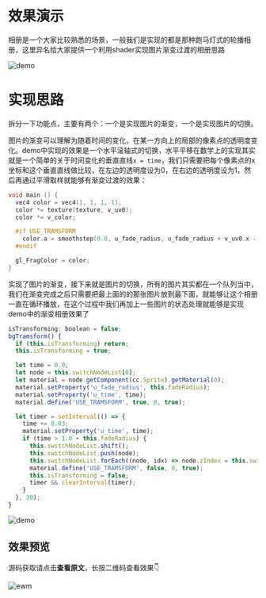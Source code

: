 # 效果演示

相册是一个大家比较熟悉的场景，一般我们是实现的都是那种跑马灯式的轮播相册，这里异名给大家提供一个利用shader实现图片渐变过渡的相册思路


![demo](http://cdn.blog.ifengzp.com/cocos-awesome/Photo_gallery/resources/demo.gif)

# 实现思路

拆分一下功能点，主要有两个：一个是实现图片的渐变，一个是实现图片的切换。

图片的渐变可以理解为随着时间的变化，在某一方向上的局部的像素点的透明度变化。demo中实现的效果是一个水平滚轴式的切换，水平平移在数学上的实现其实就是一个简单的关于时间变化的垂直直线`x = time`，我们只需要把每个像素点的x坐标和这个垂直直线做比较，在左边的透明度设为0，在右边的透明度设为1，然后再通过平滑取样就能够有渐变过渡的效果：

```c++
void main () {
  vec4 color = vec4(1, 1, 1, 1);
  color *= texture(texture, v_uv0);
  color *= v_color;

  #if USE_TRAMSFORM
    color.a = smoothstep(0.0, u_fade_radius, u_fade_radius + v_uv0.x - u_time);
  #endif

  gl_FragColor = color;
}
```

实现了图片的渐变，接下来就是图片的切换，所有的图片其实都在一个队列当中，我们在渐变完成之后只需要把最上面的的那张图片放到最下面，就能够让这个相册一直在循环播放，在这个过程中我们再加上一些图片的状态处理就能够是实现demo中的渐变相册效果了

```js
isTransforming: boolean = false;
bgTramsform() {
  if (this.isTransforming) return;
  this.isTransforming = true;

  let time = 0.0;
  let node = this.switchNodeList[0];
  let material = node.getComponent(cc.Sprite).getMaterial(0);
  material.setProperty('u_fade_radius', this.fadeRadius);
  material.setProperty('u_time', time);
  material.define('USE_TRAMSFORM', true, 0, true);

  let timer = setInterval(() => {
    time += 0.03;
    material.setProperty('u_time', time);
    if (time > 1.0 + this.fadeRadius) {
      this.switchNodeList.shift();
      this.switchNodeList.push(node);
      this.switchNodeList.forEach((node, idx) => node.zIndex = this.switchNodeList.length - idx)
      material.define('USE_TRAMSFORM', false, 0, true);
      this.isTransforming = false;
      timer && clearInterval(timer);
    }
  }, 30);
}
```

![demo](http://cdn.blog.ifengzp.com/cocos-awesome/Photo_gallery/resources/demo.gif)

## 效果预览

源码获取请点击**查看原文**，长按二维码查看效果👇

![ewm](http://cdn.blog.ifengzp.com/cocos-awesome/Photo_gallery/resources/preview_ewm.png)
